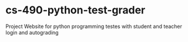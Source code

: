 # cs-490-python-test-grader
Project Website for python programming testes with student and teacher login and autograding
